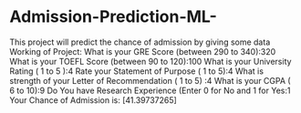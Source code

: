 # Admission-Prediction-ML-
This project will predict the chance of admission by giving some data Working of Project: What is your GRE Score (between 290 to 340):320  What is your TOEFL Score (between 90 to 120):100  What is your University Rating ( 1 to 5 ):4  Rate your Statement of Purpose ( 1 to 5):4  What is strength of your Letter of Recommendation ( 1 to 5) :4  What is your CGPA ( 6 to 10):9  Do You have Research Experience (Enter 0 for No and 1 for Yes:1 Your Chance of Admission is: [41.39737265]
